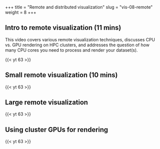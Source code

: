 +++
title = "Remote and distributed visualization"
slug = "vis-08-remote"
weight = 8
+++

## Intro to remote visualization (11 mins)

This video covers various remote visualization techniques, discusses CPU vs. GPU rendering on HPC
clusters, and addresses the question of how many CPU cores you need to process and render your
dataset(s).

<!-- 08a-basics.mp4 -->
{{< yt 63 >}}

## Small remote visualization (10 mins)

<!-- 08b-deep-impact.mp4 -->
{{< yt 63 >}}

## Large remote visualization

<!-- 08c-airfoil.mp4 -->
{{< yt 63 >}}

## Using cluster GPUs for rendering

<!-- 08d-gpu.mp4 -->
{{< yt 63 >}}
